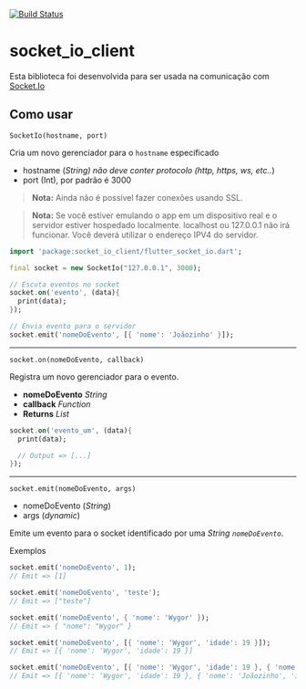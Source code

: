 [![Build Status](https://travis-ci.org/dart-lang/http.svg?branch=master)](https://travis-ci.org/dart-lang/http)

# socket_io_client

Esta biblioteca foi desenvolvida para ser usada na comunicação com [Socket.Io][]

[Socket.Io]: https://socket.io/

## Como usar

`SocketIo(hostname, port)`

Cria um novo gerenciador para o `hostname` especificado

* hostname (*String) não deve conter protocolo (http, https, ws, etc..*)
* port (Int), por padrão é 3000

> **Nota:** Ainda não é possível fazer conexões usando SSL.

> **Nota:** Se você estiver emulando o app em um dispositivo real e o servidor estiver hospedado localmente. localhost ou 127.0.0.1 não irá funcionar. Você deverá utilizar o endereço IPV4 do servidor.

```dart
import 'package:socket_io_client/flutter_socket_io.dart';

final socket = new SocketIo("127.0.0.1", 3000);

// Escuta eventos no socket
socket.on('evento', (data){
  print(data);
});

// Envia evento para o servidor
socket.emit('nomeDoEvento', [{ 'nome': 'Joãozinho' }]);
```

---

`socket.on(nomeDoEvento, callback)`

Registra um novo gerenciador para o evento.

* **nomeDoEvento** *String*
* **callback** *Function*
* **Returns** *List*

```dart
socket.on('evento_um', (data){
  print(data);

  // Output => [...]
});
```

---

`socket.emit(nomeDoEvento, args)`

* nomeDoEvento (*String*)
* args (*dynamic*)

Emite um evento para o socket identificado por uma *String `nomeDoEvento`*.

Exemplos

```dart
socket.emit('nomeDoEvento', 1);
// Emit => [1]

socket.emit('nomeDoEvento', 'teste');
// Emit => ["teste"]

socket.emit('nomeDoEvento', { 'nome': 'Wygor' });
// Emit => { "nome": "Wygor" }

socket.emit('nomeDoEvento', [{ 'nome': 'Wygor', 'idade': 19 }]);
// Emit => [{ 'nome': 'Wygor', 'idade': 19 }]

socket.emit('nomeDoEvento', [{ 'nome': 'Wygor', 'idade': 19 }, { 'nome': 'Joãozinho', 'idade': null }]);
// Emit => [{ 'nome': 'Wygor', 'idade': 19 }, { 'nome': 'Joãozinho', 'idade': null }]
```